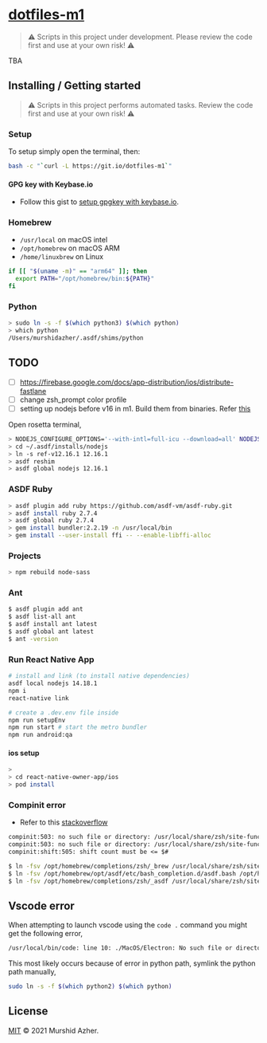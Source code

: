 # [dotfiles-m1](https://github.com/murshidazher/dotfiles-m1)

> ⚠️ Scripts in this project under development. Please review the code first and use at your own risk! ⚠️

TBA

## Installing / Getting started

> ⚠️ Scripts in this project performs automated tasks. Review the code first and use at your own risk! ⚠️

### Setup

To setup simply open the terminal, then:

```sh
bash -c "`curl -L https://git.io/dotfiles-m1`"
```

#### GPG key with Keybase.io

- Follow this gist to [setup gpgkey with keybase.io](https://github.com/pstadler/keybase-gpg-github).

### Homebrew

- `/usr/local` on macOS intel
- `/opt/homebrew` on macOS ARM
- `/home/linuxbrew` on Linux

```sh
if [[ "$(uname -m)" == "arm64" ]]; then
  export PATH="/opt/homebrew/bin:${PATH}"
fi
```

### Python

```sh
> sudo ln -s -f $(which python3) $(which python)
> which python
/Users/murshidazher/.asdf/shims/python
```

## TODO

- [ ] https://firebase.google.com/docs/app-distribution/ios/distribute-fastlane
- [ ] change zsh_prompt color profile
- [ ] setting up nodejs before v16 in m1. Build them from binaries. Refer [this](https://github.com/asdf-vm/asdf-nodejs/issues/78#issuecomment-842771319)

Open rosetta terminal,

```sh
> NODEJS_CONFIGURE_OPTIONS='--with-intl=full-icu --download=all' NODEJS_CHECK_SIGNATURES="no" asdf install nodejs ref:v12.16.1
> cd ~/.asdf/installs/nodejs
> ln -s ref-v12.16.1 12.16.1
> asdf reshim
> asdf global nodejs 12.16.1
```


### ASDF Ruby 

```sh
> asdf plugin add ruby https://github.com/asdf-vm/asdf-ruby.git
> asdf install ruby 2.7.4
> asdf global ruby 2.7.4
> gem install bundler:2.2.19 -n /usr/local/bin
> gem install --user-install ffi -- --enable-libffi-alloc
```

### Projects

```sh
> npm rebuild node-sass
```

### Ant

```sh
$ asdf plugin add ant
$ asdf list-all ant
$ asdf install ant latest
$ asdf global ant latest
$ ant -version
```

### Run React Native App

```sh
# install and link (to install native dependencies)
asdf local nodejs 14.18.1
npm i
react-native link

# create a .dev.env file inside
npm run setupEnv
npm run start # start the metro bundler
npm run android:qa
```

#### ios setup

```sh
> 
> cd react-native-owner-app/ios
> pod install
```

### Compinit error

- Refer to this [stackoverflow](https://stackoverflow.com/questions/65747286/zsh-problem-compinit503-no-such-file-or-directory-usr-local-share-zsh-site)

```txt
compinit:503: no such file or directory: /usr/local/share/zsh/site-functions/_asdf
compinit:503: no such file or directory: /usr/local/share/zsh/site-functions/_brew
compinit:shift:505: shift count must be <= $#
```

```sh
$ ln -fsv /opt/homebrew/completions/zsh/_brew /usr/local/share/zsh/site-functions/_brew
$ ln -fsv /opt/homebrew/opt/asdf/etc/bash_completion.d/asdf.bash /opt/homebrew/completions/zsh/_asdf
$ ln -fsv /opt/homebrew/completions/zsh/_asdf /usr/local/share/zsh/site-functions/_asdf
```

## Vscode error

When attempting to launch vscode using the `code .` command you might get the following error,

```sh
/usr/local/bin/code: line 10: ./MacOS/Electron: No such file or directory
```

This most likely occurs because of error in python path, symlink the python path manually,

```sh
sudo ln -s -f $(which python2) $(which python)
```

## License

[MIT](https://github.com/murshidazher/dotfiles-m1/blob/main/LICENSE) &copy; 2021 Murshid Azher.
